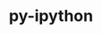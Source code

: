 ---
title: "py-ipython"
layout: cache
categories: [package, v0.22.3]
meta: {"versions": ["8.11.0", "8.14.0"], "compilers": ["gcc@=11.1.0", "gcc@=11.4.0", "gcc@=9.4.0", "oneapi@=2024.0.0"], "oss": ["ubuntu20.04", "ubuntu22.04"], "platforms": ["linux"], "targets": ["neoverse_v1", "neoverse_v2", "ppc64le", "x86_64_v3"], "stacks": ["data-vis-sdk", "e4s", "e4s-neoverse-v2", "e4s-neoverse_v1", "e4s-oneapi", "e4s-power", "root"], "num_specs": 13, "num_specs_by_stack": {"e4s-power": 2, "root": 13, "data-vis-sdk": 2, "e4s-neoverse_v1": 2, "e4s-neoverse-v2": 2, "e4s": 3, "e4s-oneapi": 2}}
spec_details: [{"hash": "grdw6fkew4msnwztjnaf3cii73x2hw7d", "compiler": "gcc@=9.4.0", "versions": ["8.14.0"], "os": "ubuntu20.04", "platform": "linux", "target": "ppc64le", "variants": ["build_system=python_pip"], "stacks": ["e4s-power", "root"], "size": "-", "tarball": "https://binaries.spack.io/v0.22.3/build_cache/linux-ubuntu20.04-ppc64le/gcc-9.4.0/py-ipython-8.14.0/linux-ubuntu20.04-ppc64le-gcc-9.4.0-py-ipython-8.14.0-grdw6fkew4msnwztjnaf3cii73x2hw7d.spack"}, {"hash": "og7m4yptgmzocseorianqyrcwkx6r74j", "compiler": "gcc@=9.4.0", "versions": ["8.14.0"], "os": "ubuntu20.04", "platform": "linux", "target": "ppc64le", "variants": ["build_system=python_pip"], "stacks": ["e4s-power", "root"], "size": "-", "tarball": "https://binaries.spack.io/v0.22.3/build_cache/linux-ubuntu20.04-ppc64le/gcc-9.4.0/py-ipython-8.14.0/linux-ubuntu20.04-ppc64le-gcc-9.4.0-py-ipython-8.14.0-og7m4yptgmzocseorianqyrcwkx6r74j.spack"}, {"hash": "icwmasnipt3dxufcynpvsej7hialszog", "compiler": "gcc@=11.1.0", "versions": ["8.14.0"], "os": "ubuntu20.04", "platform": "linux", "target": "x86_64_v3", "variants": ["build_system=python_pip"], "stacks": ["root", "data-vis-sdk"], "size": "-", "tarball": "https://binaries.spack.io/v0.22.3/build_cache/linux-ubuntu20.04-x86_64_v3/gcc-11.1.0/py-ipython-8.14.0/linux-ubuntu20.04-x86_64_v3-gcc-11.1.0-py-ipython-8.14.0-icwmasnipt3dxufcynpvsej7hialszog.spack"}, {"hash": "y2obxwbqmjcip6xphgzoq65f2nnrhlrz", "compiler": "gcc@=11.1.0", "versions": ["8.11.0"], "os": "ubuntu20.04", "platform": "linux", "target": "x86_64_v3", "variants": ["build_system=python_pip"], "stacks": ["root", "data-vis-sdk"], "size": "-", "tarball": "https://binaries.spack.io/v0.22.3/build_cache/linux-ubuntu20.04-x86_64_v3/gcc-11.1.0/py-ipython-8.11.0/linux-ubuntu20.04-x86_64_v3-gcc-11.1.0-py-ipython-8.11.0-y2obxwbqmjcip6xphgzoq65f2nnrhlrz.spack"}, {"hash": "4v5g2gyccshoj76sykjpurhrb7mvvb77", "compiler": "gcc@=11.4.0", "versions": ["8.14.0"], "os": "ubuntu22.04", "platform": "linux", "target": "neoverse_v1", "variants": ["build_system=python_pip"], "stacks": ["root", "e4s-neoverse_v1"], "size": "-", "tarball": "https://binaries.spack.io/v0.22.3/build_cache/linux-ubuntu22.04-neoverse_v1/gcc-11.4.0/py-ipython-8.14.0/linux-ubuntu22.04-neoverse_v1-gcc-11.4.0-py-ipython-8.14.0-4v5g2gyccshoj76sykjpurhrb7mvvb77.spack"}, {"hash": "xzayqw4bcp7xxucj7wsasb245bcsqv5t", "compiler": "gcc@=11.4.0", "versions": ["8.14.0"], "os": "ubuntu22.04", "platform": "linux", "target": "neoverse_v1", "variants": ["build_system=python_pip"], "stacks": ["root", "e4s-neoverse_v1"], "size": "-", "tarball": "https://binaries.spack.io/v0.22.3/build_cache/linux-ubuntu22.04-neoverse_v1/gcc-11.4.0/py-ipython-8.14.0/linux-ubuntu22.04-neoverse_v1-gcc-11.4.0-py-ipython-8.14.0-xzayqw4bcp7xxucj7wsasb245bcsqv5t.spack"}, {"hash": "zgzj2kfs3nvyogn5pfeud3ysvhprlptu", "compiler": "gcc@=11.4.0", "versions": ["8.14.0"], "os": "ubuntu22.04", "platform": "linux", "target": "neoverse_v2", "variants": ["build_system=python_pip"], "stacks": ["root", "e4s-neoverse-v2"], "size": "-", "tarball": "https://binaries.spack.io/v0.22.3/build_cache/linux-ubuntu22.04-neoverse_v2/gcc-11.4.0/py-ipython-8.14.0/linux-ubuntu22.04-neoverse_v2-gcc-11.4.0-py-ipython-8.14.0-zgzj2kfs3nvyogn5pfeud3ysvhprlptu.spack"}, {"hash": "xu6ut74edws6bkduoudmwfkovmwddeaq", "compiler": "gcc@=11.4.0", "versions": ["8.14.0"], "os": "ubuntu22.04", "platform": "linux", "target": "neoverse_v2", "variants": ["build_system=python_pip"], "stacks": ["root", "e4s-neoverse-v2"], "size": "-", "tarball": "https://binaries.spack.io/v0.22.3/build_cache/linux-ubuntu22.04-neoverse_v2/gcc-11.4.0/py-ipython-8.14.0/linux-ubuntu22.04-neoverse_v2-gcc-11.4.0-py-ipython-8.14.0-xu6ut74edws6bkduoudmwfkovmwddeaq.spack"}, {"hash": "hzh6hujegbiudyfxpumou7tqhqzkmcee", "compiler": "gcc@=11.4.0", "versions": ["8.11.0"], "os": "ubuntu22.04", "platform": "linux", "target": "x86_64_v3", "variants": ["build_system=python_pip"], "stacks": ["e4s", "root"], "size": "-", "tarball": "https://binaries.spack.io/v0.22.3/build_cache/linux-ubuntu22.04-x86_64_v3/gcc-11.4.0/py-ipython-8.11.0/linux-ubuntu22.04-x86_64_v3-gcc-11.4.0-py-ipython-8.11.0-hzh6hujegbiudyfxpumou7tqhqzkmcee.spack"}, {"hash": "v27hukmxcezkry7nbukraoz3mzogrbvs", "compiler": "gcc@=11.4.0", "versions": ["8.14.0"], "os": "ubuntu22.04", "platform": "linux", "target": "x86_64_v3", "variants": ["build_system=python_pip"], "stacks": ["e4s", "root"], "size": "-", "tarball": "https://binaries.spack.io/v0.22.3/build_cache/linux-ubuntu22.04-x86_64_v3/gcc-11.4.0/py-ipython-8.14.0/linux-ubuntu22.04-x86_64_v3-gcc-11.4.0-py-ipython-8.14.0-v27hukmxcezkry7nbukraoz3mzogrbvs.spack"}, {"hash": "jigonzsocb7xv6gggr5r4ysraxx5w2tt", "compiler": "gcc@=11.4.0", "versions": ["8.14.0"], "os": "ubuntu22.04", "platform": "linux", "target": "x86_64_v3", "variants": ["build_system=python_pip"], "stacks": ["e4s", "root"], "size": "-", "tarball": "https://binaries.spack.io/v0.22.3/build_cache/linux-ubuntu22.04-x86_64_v3/gcc-11.4.0/py-ipython-8.14.0/linux-ubuntu22.04-x86_64_v3-gcc-11.4.0-py-ipython-8.14.0-jigonzsocb7xv6gggr5r4ysraxx5w2tt.spack"}, {"hash": "mba565n7wzumukj3dtmsyktc2pqwdsea", "compiler": "oneapi@=2024.0.0", "versions": ["8.14.0"], "os": "ubuntu22.04", "platform": "linux", "target": "x86_64_v3", "variants": ["build_system=python_pip"], "stacks": ["e4s-oneapi", "root"], "size": "-", "tarball": "https://binaries.spack.io/v0.22.3/build_cache/linux-ubuntu22.04-x86_64_v3/oneapi-2024.0.0/py-ipython-8.14.0/linux-ubuntu22.04-x86_64_v3-oneapi-2024.0.0-py-ipython-8.14.0-mba565n7wzumukj3dtmsyktc2pqwdsea.spack"}, {"hash": "dm7cn2rlilr3igely2patvy3i6fjmxqp", "compiler": "oneapi@=2024.0.0", "versions": ["8.14.0"], "os": "ubuntu22.04", "platform": "linux", "target": "x86_64_v3", "variants": ["build_system=python_pip"], "stacks": ["e4s-oneapi", "root"], "size": "-", "tarball": "https://binaries.spack.io/v0.22.3/build_cache/linux-ubuntu22.04-x86_64_v3/oneapi-2024.0.0/py-ipython-8.14.0/linux-ubuntu22.04-x86_64_v3-oneapi-2024.0.0-py-ipython-8.14.0-dm7cn2rlilr3igely2patvy3i6fjmxqp.spack"}]
---